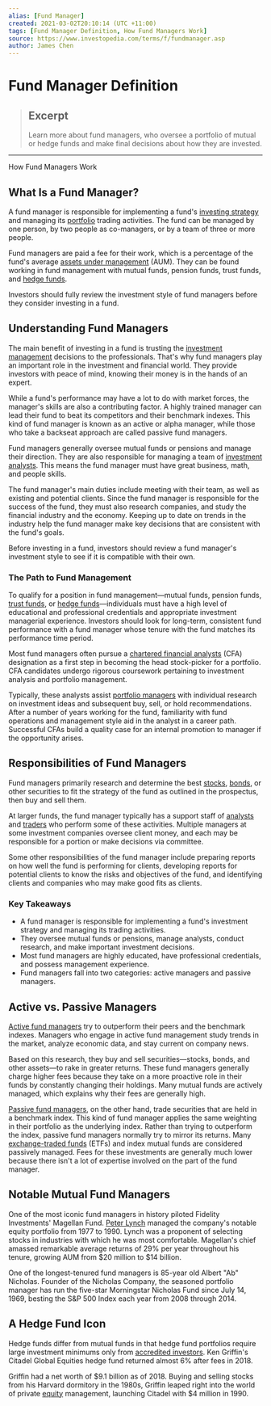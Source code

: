 ```yaml
---
alias: [Fund Manager]
created: 2021-03-02T20:10:14 (UTC +11:00)
tags: [Fund Manager Definition, How Fund Managers Work]
source: https://www.investopedia.com/terms/f/fundmanager.asp
author: James Chen
---
```


# Fund Manager Definition

> ## Excerpt
> Learn more about fund managers, who oversee a portfolio of mutual or hedge funds and make final decisions about how they are invested.

---

How Fund Managers Work
## What Is a Fund Manager?

A fund manager is responsible for implementing a fund's [investing strategy](https://www.investopedia.com/terms/i/investmentstrategy.asp) and managing its [portfolio](https://www.investopedia.com/terms/p/portfolio.asp) trading activities. The fund can be managed by one person, by two people as co-managers, or by a team of three or more people.

Fund managers are paid a fee for their work, which is a percentage of the fund's average [assets under management](https://www.investopedia.com/terms/a/aum.asp) (AUM). They can be found working in fund management with mutual funds, pension funds, trust funds, and [hedge funds](https://www.investopedia.com/terms/h/hedgefund.asp).

Investors should fully review the investment style of fund managers before they consider investing in a fund.

## Understanding Fund Managers

The main benefit of investing in a fund is trusting the [investment management](https://www.investopedia.com/terms/i/investment-management.asp) decisions to the professionals. That's why fund managers play an important role in the investment and financial world. They provide investors with peace of mind, knowing their money is in the hands of an expert.

While a fund's performance may have a lot to do with market forces, the manager's skills are also a contributing factor. A highly trained manager can lead their fund to beat its competitors and their benchmark indexes. This kind of fund manager is known as an active or alpha manager, while those who take a backseat approach are called passive fund managers.

Fund managers generally oversee mutual funds or pensions and manage their direction. They are also responsible for managing a team of [investment analysts](https://www.investopedia.com/terms/a/analyst.asp). This means the fund manager must have great business, math, and people skills.

The fund manager's main duties include meeting with their team, as well as existing and potential clients. Since the fund manager is responsible for the success of the fund, they must also research companies, and study the financial industry and the economy. Keeping up to date on trends in the industry help the fund manager make key decisions that are consistent with the fund's goals.

Before investing in a fund, investors should review a fund manager's investment style to see if it is compatible with their own.

### The Path to Fund Management

To qualify for a position in fund management—mutual funds, pension funds, [trust funds](https://www.investopedia.com/terms/t/trust-fund.asp), or [hedge funds](https://www.investopedia.com/terms/h/hedgefund.asp)—individuals must have a high level of educational and professional credentials and appropriate investment managerial experience. Investors should look for long-term, consistent fund performance with a fund manager whose tenure with the fund matches its performance time period.

Most fund managers often pursue a [chartered financial analysts](https://www.investopedia.com/terms/c/cfa.asp) (CFA) designation as a first step in becoming the head stock-picker for a portfolio. CFA candidates undergo rigorous coursework pertaining to investment analysis and portfolio management.

Typically, these analysts assist [portfolio managers](https://www.investopedia.com/terms/p/portfoliomanager.asp) with individual research on investment ideas and subsequent buy, sell, or hold recommendations. After a number of years working for the fund, familiarity with fund operations and management style aid in the analyst in a career path. Successful CFAs build a quality case for an internal promotion to manager if the opportunity arises.

## Responsibilities of Fund Managers

Fund managers primarily research and determine the best [stocks](https://www.investopedia.com/terms/s/stock.asp), [bonds](https://www.investopedia.com/terms/b/bond.asp), or other securities to fit the strategy of the fund as outlined in the prospectus, then buy and sell them.

At larger funds, the fund manager typically has a support staff of [analysts](https://www.investopedia.com/terms/a/analyst.asp) and [traders](https://www.investopedia.com/terms/t/trader.asp) who perform some of these activities. Multiple managers at some investment companies oversee client money, and each may be responsible for a portion or make decisions via committee.

Some other responsibilities of the fund manager include preparing reports on how well the fund is performing for clients, developing reports for potential clients to know the risks and objectives of the fund, and identifying clients and companies who may make good fits as clients.

### Key Takeaways

-   A fund manager is responsible for implementing a fund's investment strategy and managing its trading activities.
-   They oversee mutual funds or pensions, manage analysts, conduct research, and make important investment decisions.
-   Most fund managers are highly educated, have professional credentials, and possess management experience.
-   Fund managers fall into two categories: active managers and passive managers.

## Active vs. Passive Managers

[Active fund managers](https://www.investopedia.com/terms/a/activemanagement.asp) try to outperform their peers and the benchmark indexes. Managers who engage in active fund management study trends in the market, analyze economic data, and stay current on company news.

Based on this research, they buy and sell securities—stocks, bonds, and other assets—to rake in greater returns. These fund managers generally charge higher fees because they take on a more proactive role in their funds by constantly changing their holdings. Many mutual funds are actively managed, which explains why their fees are generally high.

[Passive fund managers](https://www.investopedia.com/terms/p/passivemanagement.asp), on the other hand, trade securities that are held in a benchmark index. This kind of fund manager applies the same weighting in their portfolio as the underlying index. Rather than trying to outperform the index, passive fund managers normally try to mirror its returns. Many [exchange-traded funds](https://www.investopedia.com/terms/e/etf.asp) (ETFs) and index mutual funds are considered passively managed. Fees for these investments are generally much lower because there isn't a lot of expertise involved on the part of the fund manager.

## Notable Mutual Fund Managers

One of the most iconic fund managers in history piloted Fidelity Investments' Magellan Fund. [Peter Lynch](https://www.investopedia.com/terms/p/peterlynch.asp) managed the company's notable equity portfolio from 1977 to 1990. Lynch was a proponent of selecting stocks in industries with which he was most comfortable. Magellan's chief amassed remarkable average returns of 29% per year throughout his tenure, growing AUM from $20 million to $14 billion.

One of the longest-tenured fund managers is 85-year old Albert "Ab" Nicholas. Founder of the Nicholas Company, the seasoned portfolio manager has run the five-star Morningstar Nicholas Fund since July 14, 1969, besting the S&P 500 Index each year from 2008 through 2014.

## A Hedge Fund Icon

Hedge funds differ from mutual funds in that hedge fund portfolios require large investment minimums only from [accredited investors](https://www.investopedia.com/terms/a/accreditedinvestor.asp). Ken Griffin's Citadel Global Equities hedge fund returned almost 6% after fees in 2018.

Griffin had a net worth of $9.1 billion as of 2018. Buying and selling stocks from his Harvard dormitory in the 1980s, Griffin leaped right into the world of private [equity](https://www.investopedia.com/terms/e/equity.asp) management, launching Citadel with $4 million in 1990.
